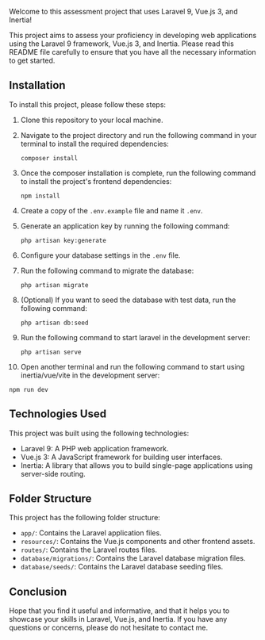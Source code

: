 Welcome to this assessment project that uses Laravel 9, Vue.js 3, and Inertia!

This project aims to assess your proficiency in developing web applications using the Laravel 9 framework, Vue.js 3, and Inertia. Please read this README file carefully to ensure that you have all the necessary information to get started.

## Installation

To install this project, please follow these steps:

1. Clone this repository to your local machine.
2. Navigate to the project directory and run the following command in your terminal to install the required dependencies:

   ```
   composer install
   ```

3. Once the composer installation is complete, run the following command to install the project's frontend dependencies:

   ```
   npm install
   ```

4. Create a copy of the `.env.example` file and name it `.env`.

5. Generate an application key by running the following command:

   ```
   php artisan key:generate
   ```

6. Configure your database settings in the `.env` file.

7. Run the following command to migrate the database:

   ```
   php artisan migrate
   ```

8. (Optional) If you want to seed the database with test data, run the following command:

   ```
   php artisan db:seed
   ```

9. Run the following command to start laravel in the development server:

   ```
   php artisan serve
   ```
   
10. Open another terminal and run the following command to start using inertia/vue/vite in the development server:

   ```
   npm run dev
   ```

## Technologies Used

This project was built using the following technologies:

- Laravel 9: A PHP web application framework.
- Vue.js 3: A JavaScript framework for building user interfaces.
- Inertia: A library that allows you to build single-page applications using server-side routing.

## Folder Structure

This project has the following folder structure:

- `app/`: Contains the Laravel application files.
- `resources/`: Contains the Vue.js components and other frontend assets.
- `routes/`: Contains the Laravel routes files.
- `database/migrations/`: Contains the Laravel database migration files.
- `database/seeds/`: Contains the Laravel database seeding files.

## Conclusion

Hope that you find it useful and informative, and that it helps you to showcase your skills in Laravel, Vue.js, and Inertia. If you have any questions or concerns, please do not hesitate to contact me.
